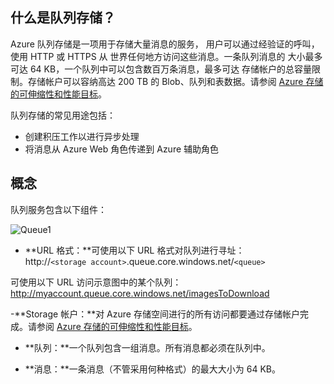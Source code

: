 ## <a name="what-is"> </a>什么是队列存储？

Azure 队列存储是一项用于存储大量消息的服务，
用户可以通过经验证的呼叫，使用 HTTP 或 HTTPS 从
世界任何地方访问这些消息。一条队列消息的
大小最多可达 64 KB，一个队列中可以包含数百万条消息，最多可达
存储帐户的总容量限制。存储帐户可以容纳高达 200 TB 的 Blob、队列和表数据。请参阅 [Azure 存储的可伸缩性和性能目标](http://msdn.microsoft.com/zh-cn/library/dn249410.aspx)。

队列存储的常见用途包括：

-   <span>创建积压工作以进行异步处理</span>
-   将消息从 Azure Web 角色传递到 Azure
    辅助角色

## <a name="concepts"> </a>概念

队列服务包含以下组件：

![Queue1](./media/howto-queue-storage/queue1.png)


- **URL 格式：**可使用以下 URL 格式对队列进行寻址：   
	http://`<storage account>`.queue.core.windows.net/`<queue>` 
      
可使用以下 URL 访问示意图中的某个队列：  
	http://myaccount.queue.core.windows.net/imagesToDownload

-**Storage 帐户：**对 Azure 存储空间进行的所有访问都要通过存储帐户完成。请参阅 [Azure 存储的可伸缩性和性能目标](http://msdn.microsoft.com/zh-cn/library/dn249410.aspx)。

- **队列：**一个队列包含一组消息。所有消息都必须在队列中。

- **消息：**一条消息（不管采用何种格式）的最大大小为 64 KB。


<!--HONumber=41-->
